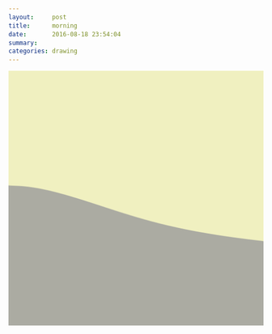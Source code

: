 ```yaml
---
layout:     post
title:      morning
date:       2016-08-18 23:54:04
summary:    
categories: drawing
---
```

![morning](/images/diary/morning.png "an impression")
